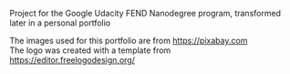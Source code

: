 Project for the Google Udacity FEND Nanodegree program, transformed later in a personal portfolio

The images used for this portfolio are from https://pixabay.com <br/>
The logo was created with a template from https://editor.freelogodesign.org/
